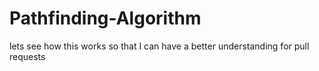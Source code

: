 # Pathfinding-Algorithm
lets see how this works so that I can have a better understanding for pull requests
